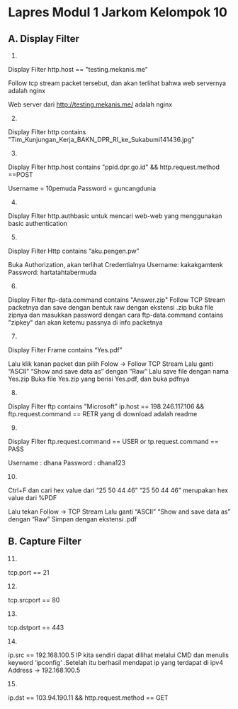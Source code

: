 # Lapres Modul 1 Jarkom Kelompok 10

## A. Display Filter

1.
Display Filter
http.host == "testing.mekanis.me"

Follow tcp stream packet tersebut, dan akan terlihat bahwa web servernya adalah nginx
 
Web server dari http://testing.mekanis.me/ adalah nginx

2.
Display Filter
http contains "Tim_Kunjungan_Kerja_BAKN_DPR_RI_ke_Sukabumi141436.jpg"
  
 
3.
Display Filter 
http.host contains "ppid.dpr.go.id" && http.request.method ==POST
 
 
Username = 10pemuda
Password = guncangdunia

4. 
Display Filter
http.authbasic
untuk mencari web-web yang menggunakan basic authentication

5. 
Display Filter
Http contains “aku.pengen.pw”
 
Buka Authorization, akan terlihat Credentialnya
Username: kakakgamtenk
Password: hartatahtabermuda

6.
Display Filter
ftp-data.command contains "Answer.zip"
Follow TCP Stream packetnya dan save dengan bentuk raw dengan ekstensi .zip
buka file zipnya dan masukkan password dengan cara
ftp-data.command contains "zipkey"
dan akan ketemu passnya di info packetnya

7. 
Display Filter
Frame contains “Yes.pdf”
 
Lalu klik kanan packet dan pilih Folow -> Follow  TCP Stream
Lalu ganti “ASCII” “Show and save data as” dengan “Raw”
Lalu save file dengan nama Yes.zip
Buka file Yes.zip yang berisi Yes.pdf, dan buka pdfnya
 

8. 
Display Filter
ftp contains "Microsoft"
ip.host == 198.246.117.106 && ftp.request.command == RETR
yang di download adalah readme

9.
Display Filter
ftp.request.command == USER or tp.request.command == PASS

Username : dhana
Password : dhana123

10.
Ctrl+F dan cari hex value dari “25 50 44 46”
“25 50 44 46” merupakan hex value dari %PDF

Lalu tekan Follow -> TCP Stream
Lalu ganti “ASCII” “Show and save data as” dengan “Raw”
Simpan dengan ekstensi .pdf


## B. Capture Filter

11.
tcp.port == 21
 
12. 
tcp.srcport == 80
 
13.
tcp.dstport == 443
 
14.
ip.src == 192.168.100.5 
IP kita sendiri dapat dilihat melalui CMD dan menulis keyword ‘ipconfig’ .Setelah itu berhasil mendapat ip yang terdapat di ipv4 Address -> 192.168.100.5 
 
15.
ip.dst == 103.94.190.11 && http.request.method == GET
 
